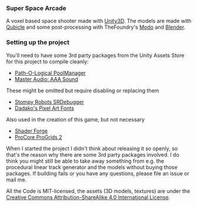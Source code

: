 ### Super Space Arcade
A voxel based space shooter made with [Unity3D](http://www.unity3d.com).
The models are made with [Qubicle](http://minddesk.com/) and some post-processing with TheFoundry's [Modo](http://www.thefoundry.co.uk) and [Blender](http://www.blender3d.org).

### Setting up the project
You'll need to have some 3rd party packages from the Unity Assets Store for this project to compile cleanly:

 - [Path-O-Logical PoolManager](https://www.assetstore.unity3d.com/en/#!/content/1010)
 - [Master Audio: AAA Sound](https://www.assetstore.unity3d.com/en/#!/content/5607)

These might be omitted but require disabling or replacing them

 - [Stompy Robots SRDebugger](https://www.assetstore.unity3d.com/en/#!/content/27688)
 - [Dadako's Pixel Art Fonts](https://www.assetstore.unity3d.com/en/#!/content/42363)

Also used in the creation of this game, but not necessary

 - [Shader Forge](https://www.assetstore.unity3d.com/en/#!/content/14147)
 - [ProCore ProGrids 2](https://www.assetstore.unity3d.com/en/#!/content/4466)

When I started the project I didn't think about releasing it so openly, so that's the reason why there are some 3rd party packages involved. I do think you might still be able to take away something from e.g. the procedural linear track generator and the models without buying those packages. If building fails or you have any questions, please file an issue or mail me.

All the Code is MIT-licensed, the assets (3D models, textures) are under the [Creative Commons Attribution-ShareAlike 4.0 International License](http://creativecommons.org/licenses/by-sa/4.0/).

